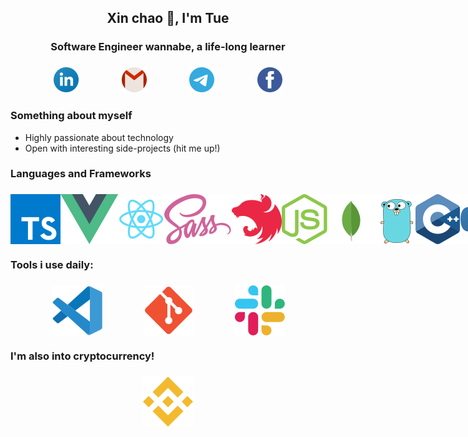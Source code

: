 <h2 align="center">Xin chao 👋, I'm Tue</h2>

<h3 align="center">Software Engineer wannabe, a life-long learner</h3>

<h3 align="center" style="display:flex; justify-content: space-evenly">
<a href="https://www.linkedin.com/in/duongquoctue">
<img height=40 src="assets/logo_linkedin.svg" />
</a>
<a href="mailto:duongquoctue@gmail.com">
<img height=40 src="assets/logo_gmail.svg" />
</a>
<a href="https://t.me/dqtue">
<img height=40 src="assets/logo_telegram.svg" />
</a>
<a href="https://www.facebook.com/rnzlrdqt/">
<img height=40 src="assets/logo_fb.svg" />
</a>
</h3>

### Something about myself
- Highly passionate about technology
- Open with interesting side-projects (hit me up!)

### Languages and Frameworks
<h3 align="left" style="display:flex; justify-content: space-evenly">
<img src="assets/logo_ts.svg" />
<img src="assets/logo_vue.svg" />
<img src="assets/logo_react.svg" />
<img src="assets/logo_sass.svg" />
<img src="assets/logo_nestjs.svg" />
<img src="assets/logo_nodejs.svg" />
<img src="assets/logo_mongo.svg" />
<img src="assets/logo_go.svg" />
<img src="assets/logo_cpp.svg" />
<img src="assets/logo_python.svg" />
</h3>

### Tools i use daily:
<h3 align="left" style="display:flex; justify-content: space-evenly">
<img src="assets/logo_vscode.svg" />
<img src="assets/logo_git.svg" />
<img src="assets/logo_slack.svg" />
</h3>

### I'm also into cryptocurrency!
<h3 align="left" style="display:flex; justify-content: space-evenly">
<img src="assets/logo_binance.svg" />
</h3>
